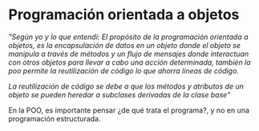 # Programación orientada a objetos

 *"Según yo y lo que entendí: El propósito de la programación orientada a objetos, es la encapsulación de datos en un objeto donde el objeto se manipula a través de métodos y un flujo de mensajes
 donde interactuan con otros objetos para llevar a cabo una acción determinada, también la poo permite la reutilización de código lo que ahorra líneas de código.*

*La reutilización de código se debe a que los métodos y atributos de un objeto se pueden heredar a subclases derivadas de la clase base"* 

En la POO, es importante pensar ¿de qué trata el programa?, y no en una programación estructurada. 
